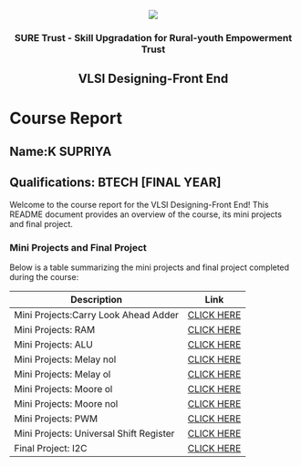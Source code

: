 <!-- PROJECT LOGO -->
<br />

<div align="center">
   <img src='https://user-images.githubusercontent.com/73131499/166115643-d3187f47-d38f-41b2-ae42-5ecbbc60de14.png' />


<h3 align="center">SURE Trust - Skill Upgradation for Rural-youth Empowerment Trust</h3>
  <h2> VLSI Designing-Front End </h2>
</div>

# Course Report

## Name:K SUPRIYA

## Qualifications: BTECH [FINAL YEAR]

Welcome to the course report for the VLSI Designing-Front End! This README document provides an overview of the course, its mini projects and final project.

### Mini Projects and Final Project

Below is a table summarizing the mini projects and final project completed during the course:

| Description                               | Link                                    |
|-------------------------------------------|-----------------------------------------|
| Mini Projects:Carry Look Ahead Adder      | [CLICK HERE](https://github.com/sure-trust/G9_VLSI/tree/main/Mini%20Projects/K%20SUPRIYA/day26-carry%20look%20ahead%20adder) |
| Mini Projects: RAM    	            | [CLICK HERE](https://github.com/sure-trust/G9_VLSI/tree/main/Mini%20Projects/K%20SUPRIYA/day27-RAM) |
| Mini Projects: ALU		            | [CLICK HERE](https://github.com/sure-trust/G9_VLSI/tree/main/Mini%20Projects/K%20SUPRIYA/day28-ALU)|
| Mini Projects: Melay nol                  | [CLICK HERE](https://github.com/sure-trust/G9_VLSI/tree/main/Mini%20Projects/K%20SUPRIYA/day29-melay%20nol) |
| Mini Projects: Melay ol	            | [CLICK HERE](https://github.com/sure-trust/G9_VLSI/tree/main/Mini%20Projects/K%20SUPRIYA/day30-melay%20ol) |
| Mini Projects: Moore ol	            | [CLICK HERE](https://github.com/sure-trust/G9_VLSI/tree/main/Mini%20Projects/K%20SUPRIYA/day31-moore%20ol) |
| Mini Projects: Moore nol	            | [CLICK HERE](https://github.com/sure-trust/G9_VLSI/tree/main/Mini%20Projects/K%20SUPRIYA/day32-moore%20non)     |
| Mini Projects: PWM	         	    | [CLICK HERE](https://github.com/sure-trust/G9_VLSI/tree/main/Mini%20Projects/K%20SUPRIYA/day33-pwm%20wave) |
| Mini Projects: Universal Shift Register   | [CLICK HERE](https://github.com/sure-trust/G9_VLSI/tree/main/Mini%20Projects/K%20SUPRIYA/day34-universal%20shift%20register) |
| Final Project: I2C   			    | [CLICK HERE](https://github.com/sure-trust/G9_VLSI/tree/main/Final%20Capstone%20Project/K%20SUPRIYA) |
